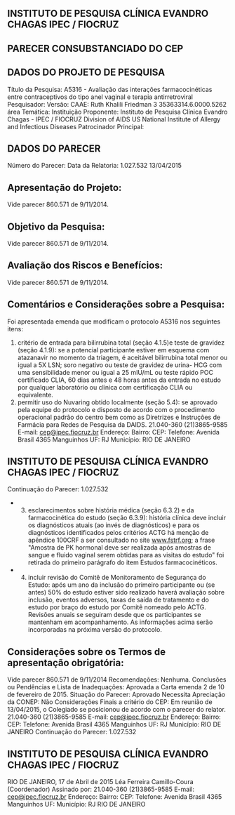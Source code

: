 
## INSTITUTO DE PESQUISA CLÍNICA EVANDRO CHAGAS IPEC / FIOCRUZ

## PARECER CONSUBSTANCIADO DO CEP

## DADOS DO PROJETO DE PESQUISA
Título da Pesquisa: A5316 - Avaliação das interações farmacocinéticas entre contraceptivos do tipo anel vaginal e terapia antirretroviral
Pesquisador:
Versão:
CAAE:
Ruth Khalili Friedman
3
35363314.6.0000.5262
área Temática:
Instituição Proponente: Instituto de Pesquisa Clínica Evandro Chagas - IPEC / FIOCRUZ Division of AIDS US National Institute of Allergy and Infectious Diseases Patrocinador Principal:

## DADOS DO PARECER
Número do Parecer:
Data da Relatoria:
1.027.532
13/04/2015

## Apresentação do Projeto:
Vide parecer 860.571 de 9/11/2014.

## Objetivo da Pesquisa:
Vide parecer 860.571 de 9/11/2014.

## Avaliação dos Riscos e Benefícios:
Vide parecer 860.571 de 9/11/2014.

## Comentários e Considerações sobre a Pesquisa:
Foi apresentada emenda que modificam o protocolo A5316 nos seguintes itens:
1) critério de entrada para bilirrubina total (seção 4.1.5)e teste de gravidez (seção 4.1.9): se a potencial participante estiver em esquema com atazanavir no momento da triagem, é aceitável bilirrubina total menor ou igual a 5X LSN; soro negativo ou teste de gravidez de urina- HCG com uma sensibilidade menor ou igual a 25 mIU/mL ou teste rápido POC certificado CLIA, 60 dias antes e 48 horas antes da entrada no estudo por qualquer laboratório ou clínica com certificação CLIA ou equivalente.
2) permitir uso do Nuvaring obtido localmente (seção 5.4): se aprovado pela equipe do protocolo e disposto de acordo com o procedimento operacional padrão do centro bem como as Diretrizes e Instruções de Farmácia para Redes de Pesquisa da DAIDS.
21.040-360
(21)3865-9585
E-mail:
cep@ipec.fiocruz.br
Endereço:
Bairro:
CEP:
Telefone:
Avenida Brasil 4365
Manguinhos
UF: RJ
Município:
RIO DE JANEIRO

## INSTITUTO DE PESQUISA CLÍNICA EVANDRO CHAGAS IPEC / FIOCRUZ

Continuação do Parecer: 1.027.532
- 3) esclarecimentos sobre história médica (seção 6.3.2) e da farmacocinética do estudo (seção 6.3.9): história clínica deve incluir os diagnósticos atuais (ao invés de diagnósticos) e para os diagnósticos identificados pelos critérios ACTG há menção de apêndice 100CRF a ser consultado no site www.fstrf.org; a frase "Amostra de PK hormonal deve ser realizada após amostras de sangue e fluido vaginal serem obtidas para as visitas do estudo" foi retirada do primeiro parágrafo do item Estudos farmacocinéticos.
- 4) incluir revisão do Comitê de Monitoramento de Segurança do Estudo: após um ano da inclusão do primeiro participante ou (se antes) 50% do estudo estiver sido realizado haverá avaliação sobre inclusão, eventos adversos, taxas de saída de tratamento e do estudo por braço do estudo por Comitê nomeado pelo ACTG. Revisões anuais se seguiram desde que os participantes se mantenham em acompanhamento.
As informações acima serão incorporadas na próxima versão do protocolo.

## Considerações sobre os Termos de apresentação obrigatória:
Vide parecer 860.571 de 9/11/2014
Recomendações:
Nenhuma.
Conclusões ou Pendências e Lista de Inadequações:
Aprovada a Carta emenda 2 de 10 de fevereiro de 2015.
Situação do Parecer:
Aprovado
Necessita Apreciação da CONEP:
Não
Considerações Finais a critério do CEP:
Em reunião de 13/04/2015, o Colegiado se posicionou de acordo com o parecer do relator.
21.040-360
(21)3865-9585
E-mail:
cep@ipec.fiocruz.br
Endereço:
Bairro:
CEP:
Telefone:
Avenida Brasil 4365
Manguinhos
UF: RJ
Município:
RIO DE JANEIRO
Continuação do Parecer: 1.027.532

## INSTITUTO DE PESQUISA CLÍNICA EVANDRO CHAGAS IPEC / FIOCRUZ
RIO DE JANEIRO, 17 de Abril de 2015
Léa Ferreira Camillo-Coura (Coordenador) Assinado por:
21.040-360
(21)3865-9585
E-mail:
cep@ipec.fiocruz.br
Endereço:
Bairro:
CEP:
Telefone:
Avenida Brasil 4365
Manguinhos
UF:
Município:
RJ
RIO DE JANEIRO
